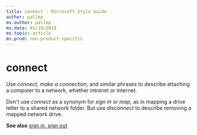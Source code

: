```yaml
---
title: connect - Microsoft Style Guide
author: pallep
ms.author: pallep
ms.date: 01/19/2018
ms.topic: article
ms.prod: non-product-specific
---
```


# connect

Use *connect, make a connection,* and similar phrases to describe attaching a computer to a network, whether intranet or internet.

Don't use *connect* as a synonym for *sign in* or *map,* as in mapping a drive letter to a shared network folder. But use *disconnect* to describe removing a mapped network drive.

**See also**  [sign in, sign out](~/a-z-word-list-term-collections/s/sign-in-sign-out.md)
